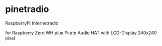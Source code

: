 # pinetradio
RaspberryPi Internetradio

for Raspberry Zero WH plus Pirate Audio HAT with LCD-Display 240x240 pixel
